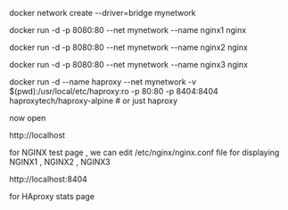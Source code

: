 docker network create --driver=bridge mynetwork

docker run -d -p 8080:80 --net mynetwork --name nginx1 nginx 

docker run -d -p 8080:80 --net mynetwork --name nginx2 nginx

docker run -d -p 8080:80 --net mynetwork --name nginx3 nginx

docker run -d --name haproxy --net mynetwork -v $(pwd):/usr/local/etc/haproxy:ro -p 80:80 -p 8404:8404  haproxytech/haproxy-alpine  # or just haproxy

now open 

http://localhost 

for NGINX test page , we can edit /etc/nginx/nginx.conf file for displaying NGINX1 , NGINX2 , NGINX3 

http://localhost:8404 

for HAproxy stats page 
